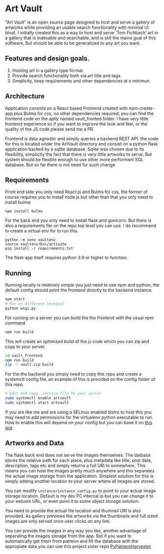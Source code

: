 # Art Vault 

"Art Vault" is an open source page designed to host and serve a gallery of artworks while providing an usable search functionality with minimal UI bloat. 
I initially created this as a way to host and serve 'Tom Fichbach' art in a gallery that is indexable and searchable, and is still the mains goal of this software, But should be able to be generalized to any art you want.

## Features and design goals.

1. Hosting art in a gallery type format.
2. Provide search functionality both via art title and tags. 
3. Simplicity, keep requirements and other dependencies at a minimun. 

## Architecture

Application consists on a React based Frontend created with npm-create-app 
plus Bulma for css, no other dependencies required,
you can find the frontend code on the aptly named vault_fronted folder. I have
very little frontend experience so if you want  to improve the look and feel, or
the quality of the JS code please send me a PR.

Frontend is data agnostic and simply queries a backend REST API. the code for this is 
located under the ArtVault directory and consist on a python flask application
backed by a sqlite database. Sqlite was chosen due to its flexibility, simplicity the
fact that there is very little artworks to serve. But system should be flexible
enough to use other more performant SQL database. But so far there is not need
for such change

## Requirements

Front end side you only need React.js and Bulma for css, the former of course
requires you to install node.js but other than that you only need to install
bulma

``` 
npm install bulma
```

For the back end you only need to install flask and gunicorn. But there is also a requirements file
on the repo top level you can use. I do recommend to create a virtual env for to
run this.

```
python -m venv vaultenv
source vaultenv/bin/activate
pip install -r requirements.txt
```

The flask app itself requires python 3.9 or higher to function.

## Running 

Running locally is relatively simple you just need to use npm and python, the
default config should point the frontend directly to the backend instance.

```bash
npm start
# Run on different terminal
python wsgi.py

```

For running on a server you can build the the frontend with the usual npm
command

```bash
npm run build
```

This will create an optimized build of the js code which you can zip and 
copy to your server.

```bash
cd vault_frontend
npm run build
zip -r vault.zip build
```

For the the backend you simply need to copy this repo and create a systemctl config file, an
example of this is provided on the config folder of this repo.

```bash
# Edit and copy .service file to your server
sudo systemctl enable artvault
sudo systemctl start artvault
```

If you are like me and are using a SELinux enabled distro to host this you may
need to add permissions for the virtualenv python executable to run. How to
enable this will depend on your config but you can base it on [this
gist](https://gist.github.com/Technic-bot/4c0184f29d155e31ca323d6cdd5ebde2)

## Artworks and Data

The flask back end does not serve the images themselves. The datbase stores the
relative path for each piece, plus metadata like title, post date, description,
 tags etc and simply returns a full URI to somewhere. This means you can host
 the images pretty much anywhere  and this separates the actual image storage
 from the application. Simplest solution for this is simply adding another
 location to your server where all images are stored. 

You can modify `instance/instance_config.py` to point to your actual image
storage location. Default is my dev PC internal ip but you can change it to your
website URL, or even point it to some object storage solution. 

You need to provide the actual file location and thumnail URI is also provided.
As gallery previews the artworks via the thumbnails and full sized images are
only served once user clicks on any link.

You can provide the images in any way you like, another advantage of separating 
the images storage from the app. But if you want to automatically get them from 
patreon and fill the database with the appropiate data you can use this project
sister repo
[PyPatreonHarvester](https://github.com/Technic-bot/PyPatreonHaverster)




